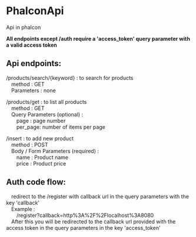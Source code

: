 # PhalconApi
Api in phalcon

**All endpoints except /auth require a 'access_token' query parameter with a valid access token**

## Api endpoints:
/products/search/{keyword} : to search for products  
&ensp;&ensp;method : GET  
&ensp;&ensp;Parameters : none  
  
/products/get : to list all products  
&ensp;&ensp;method : GET  
&ensp;&ensp;Query Parameters (optional) :  
&ensp;&ensp;&ensp;&ensp;page : page number  
&ensp;&ensp;&ensp;&ensp;per_page: number of items per page  
  
/insert : to add new product   
  &ensp;&ensp;method : POST  
  &ensp;&ensp;Body / Form Parameters (required) :  
  &ensp;&ensp;&ensp;&ensp;name : Product name  
  &ensp;&ensp;&ensp;&ensp;price : Product price  
  

## Auth code flow:  
  &ensp;&ensp;redirect to the /register with callback url in the query parameters with the key 'callback'  
  &ensp;&ensp;Example :  
  &ensp;&ensp;&ensp;&ensp;/register?callback=http%3A%2F%2Flocalhost%3A8080  
  &ensp;&ensp;After this you will be redirected to the callback url provided with the access token in the query parameters in the key 'access_token'
